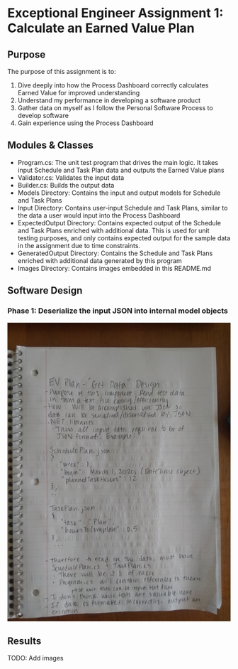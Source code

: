 # Exceptional Engineer Assignment 1: Calculate an Earned Value Plan

## Purpose
The purpose of this assignment is to:
1. Dive deeply into how the Process Dashboard correctly calculates Earned Value for improved understanding
2. Understand my performance in developing a software product
3. Gather data on myself as I follow the Personal Software Process to develop software
4. Gain experience using the Process Dashboard

## Modules & Classes
- Program.cs: The unit test program that drives the main logic. It takes input Schedule and Task Plan data and outputs
  the Earned Value plans
- Validator.cs: Validates the input data
- Builder.cs: Builds the output data
- Models Directory: Contains the input and output models for Schedule and Task Plans
- Input Directory: Contains user-input Schedule and Task Plans, similar to the data a user would input into the Process
  Dashboard
- ExpectedOutput Directory: Contains expected output of the Schedule and Task Plans enriched with additional data. This
  is used for unit testing purposes, and only contains expected output for the sample data in the assignment due to
  time constraints.
- GeneratedOutput Directory: Contains the Schedule and Task Plans enriched with additional data generated by this
  program
- Images Directory: Contains images embedded in this README.md

## Software Design

### Phase 1: Deserialize the input JSON into internal model objects
![Phase 1 Design](https://github.com/emiliavanderwerf/exceptional-engineer/blob/master/assignment1/EarnedValue/Images/Phase1_GetData_Design.jpg)

## Results

TODO: Add images

